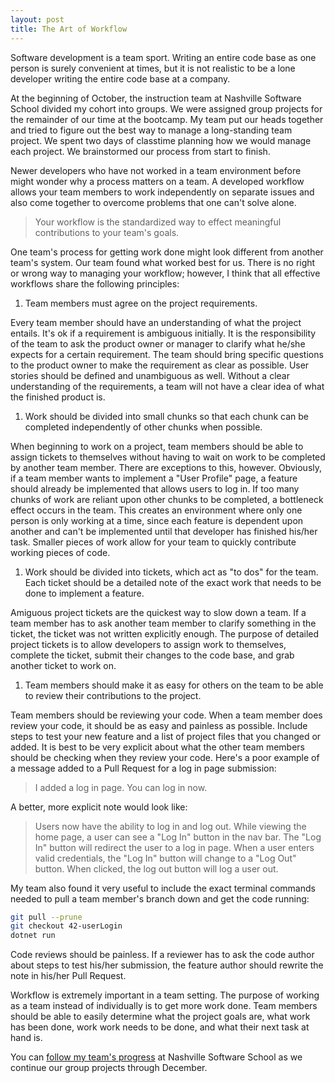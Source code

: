```yaml
---
layout: post
title: The Art of Workflow
---
```


Software development is a team sport. Writing an entire code base as one person is surely convenient at times, but it is not realistic to be a lone developer writing the entire code base at a company.

At the beginning of October, the instruction team at Nashville Software School divided my cohort into groups. We were assigned group projects for the remainder of our time at the bootcamp. My team put our heads together and tried to figure out the best way to manage a long-standing team project. We spent two days of classtime planning how we would manage each project. We brainstormed our process from start to finish.

Newer developers who have not worked in a team environment before might wonder why a process matters on a team. A developed workflow allows your team members to work independently on separate issues and also come together to overcome problems that one can't solve alone.

> Your workflow is the standardized way to effect meaningful contributions to your team's goals.

One team's process for getting work done might look different from another team's system. Our team found what worked best for us. There is no right or wrong way to managing your workflow; however, I think that all effective workflows share the following principles:

1. Team members must agree on the project requirements.

Every team member should have an understanding of what the project entails. It's ok if a requirement is ambiguous initially. It is the responsibility of the team to ask the product owner or manager to clarify what he/she expects for a certain requirement. The team should bring specific questions to the product owner to make the requirement as clear as possible. User stories should be defined and unambiguous as well. Without a clear understanding of the requirements, a team will not have a clear idea of what the finished product is.

1. Work should be divided into small chunks so that each chunk can be completed independently of other chunks when possible.

When beginning to work on a project, team members should be able to assign tickets to themselves without having to wait on work to be completed by another team member. There are exceptions to this, however. Obviously, if a team member wants to implement a "User Profile" page, a feature should already be implemented that allows users to log in. If too many chunks of work are reliant upon other chunks to be completed, a bottleneck effect occurs in the team. This creates an environment where only one person is only working at a time, since each feature is dependent upon another and can't be implemented until that developer has finished his/her task. Smaller pieces of work allow for your team to quickly contribute working pieces of code.

1. Work should be divided into tickets, which act as "to dos" for the team. Each ticket should be a detailed note of the exact work that needs to be done to implement a feature.

Amiguous project tickets are the quickest way to slow down a team. If a team member has to ask another team member to clarify something in the ticket, the ticket was not written explicitly enough. The purpose of detailed project tickets is to allow developers to assign work to themselves, complete the ticket, submit their changes to the code base, and grab another ticket to work on.

1. Team members should make it as easy for others on the team to be able to review their contributions to the project.

Team members should be reviewing your code. When a team member does review your code, it should be as easy and painless as possible. Include steps to test your new feature and a list of project files that you changed or added. It is best to be very explicit about what the other team members should be checking when they review your code. Here's a poor example of a message added to a Pull Request for a log in page submission:

> I added a log in page. You can log in now.

A better, more explicit note would look like:

> Users now have the ability to log in and log out. While viewing the home page, a user can see a "Log In" button in the nav bar. The "Log In" button will redirect the user to a log in page. When a user enters valid credentials, the "Log In" button will change to a "Log Out" button. When clicked, the log out button will log a user out.

My team also found it very useful to include the exact terminal commands needed to pull a team member's branch down and get the code running:

```Bash
git pull --prune
git checkout 42-userLogin
dotnet run
```

Code reviews should be painless. If a reviewer has to ask the code author about steps to test his/her submission, the feature author should rewrite the note in his/her Pull Request.

Workflow is extremely important in a team setting. The purpose of working as a team instead of individually is to get more work done. Team members should be able to easily determine what the project goals are, what work has been done, work work needs to be done, and what their next task at hand is.

You can [follow my team's progress](https://github.com/TeamCharles) at Nashville Software School as we continue our group projects through December.
